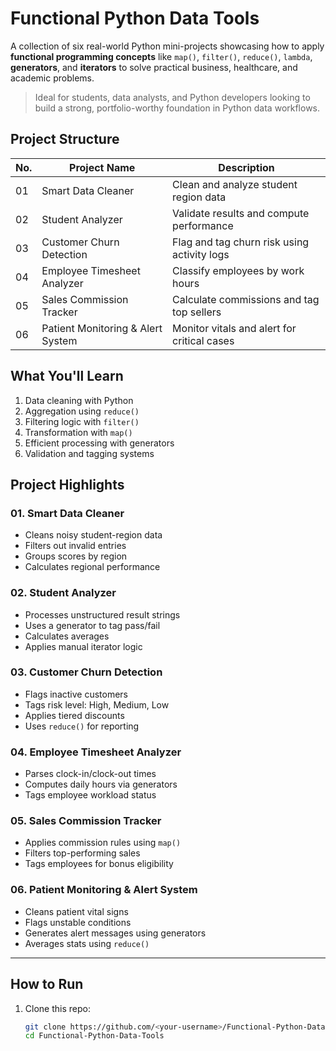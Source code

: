 # Functional Python Data Tools

A collection of six real-world Python mini-projects showcasing how to apply **functional programming concepts** like `map()`, `filter()`, `reduce()`, `lambda`, **generators**, and **iterators** to solve practical business, healthcare, and academic problems.

> Ideal for students, data analysts, and Python developers looking to build a strong, portfolio-worthy foundation in Python data workflows.

## Project Structure

| No. | Project Name                          | Description                                   |
|-----|----------------------------------------|-----------------------------------------------|
| 01  | Smart Data Cleaner                     | Clean and analyze student region data         |
| 02  | Student Analyzer                       | Validate results and compute performance      |
| 03  | Customer Churn Detection               | Flag and tag churn risk using activity logs   |
| 04  | Employee Timesheet Analyzer            | Classify employees by work hours              |
| 05  | Sales Commission Tracker               | Calculate commissions and tag top sellers     |
| 06  | Patient Monitoring & Alert System      | Monitor vitals and alert for critical cases   |

##  What You'll Learn

1.  Data cleaning with Python
2.  Aggregation using `reduce()`
3.  Filtering logic with `filter()`
4.  Transformation with `map()`
5.  Efficient processing with generators
6.  Validation and tagging systems



## Project Highlights

### 01. Smart Data Cleaner
- Cleans noisy student-region data
- Filters out invalid entries
- Groups scores by region
- Calculates regional performance

### 02. Student Analyzer
- Processes unstructured result strings
- Uses a generator to tag pass/fail
- Calculates averages
- Applies manual iterator logic

### 03. Customer Churn Detection
- Flags inactive customers
- Tags risk level: High, Medium, Low
- Applies tiered discounts
- Uses `reduce()` for reporting

### 04. Employee Timesheet Analyzer
- Parses clock-in/clock-out times
- Computes daily hours via generators
- Tags employee workload status

### 05. Sales Commission Tracker
- Applies commission rules using `map()`
- Filters top-performing sales
- Tags employees for bonus eligibility

### 06. Patient Monitoring & Alert System
- Cleans patient vital signs
- Flags unstable conditions
- Generates alert messages using generators
- Averages stats using `reduce()`

---

## How to Run

1. Clone this repo:
   ```bash
   git clone https://github.com/<your-username>/Functional-Python-Data-Tools.git
   cd Functional-Python-Data-Tools
